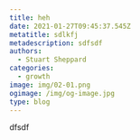 ```yaml
---
title: heh
date: 2021-01-27T09:45:37.545Z
metatitle: sdlkfj
metadescription: sdfsdf
authors: 
  - Stuart Sheppard
categories:
  - growth
image: img/02-01.png
ogimage: /img/og-image.jpg
type: blog
---
```

dfsdf
